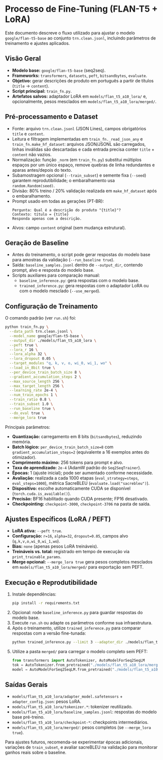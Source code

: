 # Processo de Fine-Tuning (FLAN-T5 + LoRA)

Este documento descreve o fluxo utilizado para ajustar o modelo `google/flan-t5-base` ao conjunto `trn.clean.jsonl`, incluindo parâmetros de treinamento e ajustes aplicados.

## Visão Geral
- **Modelo base:** `google/flan-t5-base` (seq2seq).
- **Frameworks:** `transformers`, `datasets`, `peft`, `bitsandbytes`, `evaluate`.
- **Objetivo:** gerar descrições de produto em português a partir de títulos (`title` → `content`).
- **Script principal:** `train_fn.py`.
- **Artefatos salvos:** adaptador LoRA em `models/flan_t5_a10_lora/` e, opcionalmente, pesos mesclados em `models/flan_t5_a10_lora/merged/`.

## Pré-processamento e Dataset
- Fonte: arquivo `trn.clean.jsonl` (JSON Lines), campos obrigatórios `title` e `content`.
- Leitura e filtragem implementadas em `train_fn._read_json_any` e `train_fn.make_hf_dataset`: arquivos JSON/JSONL são carregados, linhas inválidas são descartadas e cada entrada precisa conter `title` + `content` não vazios.
- Normalização: função `_norm` (em `train_fn.py`) substitui múltiplos espaços por um único espaço, remove quebras de linha redundantes e aparas antes/depois do texto.
- Subamostragem opcional (`--train_subset`) e semente fixa (`--seed`) garantem reprodutibilidade; o embaralhamento usa `random.Random(seed)`.
- Divisão: 80% treino / 20% validação realizada em `make_hf_dataset` após o embaralhamento.
- Prompt usado em todas as gerações (PT-BR):
  ```text
  Pergunta: Qual é a descrição do produto "{title}"?
  Contexto: título = {title}
  Responda apenas com a descrição.
  ```
- Alvos: campo `content` original (sem mudança estrutural).

## Geração de Baseline
- Antes do treinamento, o script pode gerar respostas do modelo base para amostras da validação (`--run_baseline true`).
- Saída: `baseline_samples.jsonl` dentro de `--output_dir`, contendo prompt, alvo e resposta do modelo base.
- Scripts auxiliares para comparação manual:
  - `baseline_inference.py`: gera respostas com o modelo base.
  - `trained_inference.py`: gera respostas com o adaptador LoRA ou com o modelo mesclado (`--use_merged`).

## Configuração de Treinamento
O comando padrão (ver `run.sh`) foi:
```bash
python train_fn.py \
  --data_path trn.clean.jsonl \
  --model_name google/flan-t5-base \
  --output_dir ./models/flan_t5_a10_lora \
  --peft true \
  --lora_r 16 \
  --lora_alpha 32 \
  --lora_dropout 0.05 \
  --target_modules "q, k, v, o, wi_0, wi_1, wo" \
  --load_in_8bit true \
  --per_device_train_batch_size 8 \
  --gradient_accumulation_steps 2 \
  --max_source_length 256 \
  --max_target_length 256 \
  --learning_rate 2e-4 \
  --num_train_epochs 1 \
  --train_ratio 0.8 \
  --train_subset 1.0 \
  --run_baseline true \
  --do_eval true \
  --merge_lora true
```
Principais parâmetros:
- **Quantização:** carregamento em 8 bits (`bitsandbytes`), reduzindo memória.
- **Batch lógico:** `per_device_train_batch_size=8` com `gradient_accumulation_steps=2` (equivalente a 16 exemplos antes do otimizador).
- **Comprimento máximo:** 256 tokens para prompt e alvo.
- **Taxa de aprendizado:** `2e-4` (AdamW padrão do `Seq2SeqTrainer`).
- **Épocas:** 1 (ajuste inicial); pode ser aumentado conforme necessidade.
- **Avaliação:** realizada a cada 1000 etapas (`eval_strategy=steps`, `eval_steps=1000`), métrica SacreBLEU (`evaluate.load("sacrebleu")`).
- **Dispositivo:** escolhe automaticamente CUDA se disponível (`torch.cuda.is_available()`).
- **Precisão:** BF16 habilitado quando CUDA presente; FP16 desativado.
- **Checkpointing:** `checkpoint-3000`, `checkpoint-3706` na pasta de saída.

## Ajustes Específicos (LoRA / PEFT)
- **LoRA ativa:** `--peft true`.
- **Configuração:** `r=16`, `alpha=32`, `dropout=0.05`, campos alvo (`q,k,v,o,wi_0,wi_1,wo`).
- **Bias:** `none` (apenas pesos LoRA treináveis).
- **Treináveis vs. total:** registrado em tempo de execução via `print_trainable_params`.
- **Merge opcional:** `--merge_lora true` gera pesos completos mesclados em `models/flan_t5_a10_lora/merged/` para exportação sem PEFT.

## Execução e Reprodutibilidade
1. Instale dependências:
   ```bash
   pip install -r requirements.txt
   ```
2. Opcional: rode `baseline_inference.py` para guardar respostas do modelo base.
3. Execute `run.sh` ou adapte os parâmetros conforme sua infraestrutura.
4. Após o treinamento, utilize `trained_inference.py` para comparar respostas com a versão fine-tunada:
   ```bash
   python trained_inference.py --limit 3 --adapter_dir ./models/flan_t5_a10_lora
   ```
5. Utilize a pasta `merged/` para carregar o modelo completo sem PEFT:
   ```python
   from transformers import AutoTokenizer, AutoModelForSeq2SeqLM
   tok = AutoTokenizer.from_pretrained("./models/flan_t5_a10_lora/merged")
   model = AutoModelForSeq2SeqLM.from_pretrained("./models/flan_t5_a10_lora/merged")
   ```

## Saídas Gerais
- `models/flan_t5_a10_lora/adapter_model.safetensors` + `adapter_config.json`: pesos LoRA.
- `models/flan_t5_a10_lora/tokenizer.*`: tokenizer reutilizado.
- `models/flan_t5_a10_lora/baseline_samples.jsonl`: respostas do modelo base pré-treino.
- `models/flan_t5_a10_lora/checkpoint-*`: checkpoints intermediários.
- `models/flan_t5_a10_lora/merged/`: pesos completos (se `--merge_lora true`).

Para ajustes futuros, recomenda-se experimentar épocas adicionais, variações de `train_subset`, e avaliar sacreBLEU na validação para monitorar ganhos reais sobre o baseline.
